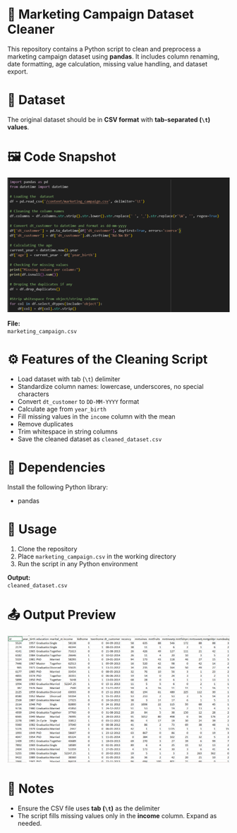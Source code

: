# 🧹 Marketing Campaign Dataset Cleaner

This repository contains a Python script to clean and preprocess a marketing campaign dataset using **pandas**. It includes column renaming, date formatting, age calculation, missing value handling, and dataset export.

# 📂 Dataset

The original dataset should be in **CSV format** with **tab-separated (`\t`) values**.
# 🖼️ Code Snapshot

![Code Screenshot](images/code_snap%20(1).png)

**File:**  
`marketing_campaign.csv`

# ⚙️ Features of the Cleaning Script

- Load dataset with tab (`\t`) delimiter  
- Standardize column names: lowercase, underscores, no special characters  
- Convert `dt_customer` to `DD-MM-YYYY` format  
- Calculate age from `year_birth`  
- Fill missing values in the `income` column with the mean  
- Remove duplicates  
- Trim whitespace in string columns  
- Save the cleaned dataset as `cleaned_dataset.csv`

# 🧪 Dependencies

Install the following Python library:

- pandas

# 🚀 Usage

1. Clone the repository  
2. Place `marketing_campaign.csv` in the working directory  
3. Run the script in any Python environment  

**Output:**  
`cleaned_dataset.csv`



# 📤 Output Preview

![Output Screenshot](images/code_snap%20(2).png)

# 📌 Notes

- Ensure the CSV file uses **tab (`\t`)** as the delimiter  
- The script fills missing values only in the **income** column. Expand as needed.
